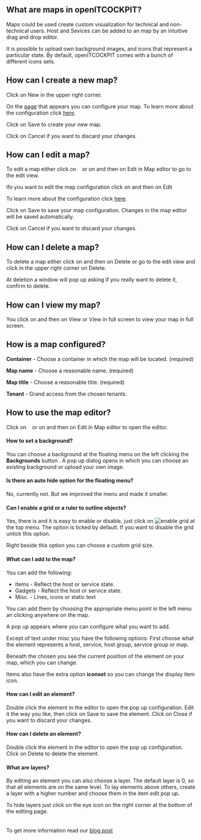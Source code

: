 [//]: # (Links)
[Maps]: /map_module/maps "Maps"
[adding]: /map_module/maps/add (add a new map)
[configure]: #configure "Configure your maps"
[map use]: #map-use "Customize your map"
[blog post]: https://openitcockpit.io/2018/08/16/preview-new-map-module-for-openitcockpit-3-5/

[//]: # (Pictures)
[options collapsed]: /img/docs/maps/maps/buttonopt.png
[map options]: /img/docs/maps/maps/map-menu.png
[enable grid]: /img/docs/maps/maps/enable_grid.png

[//]: # (Content)

## What are maps in openITCOCKPIT?

Maps could be used create custom visualization for technical and non-technical users. Host and Sevices can be added to an map by an intuitive drag and drop editor.

It is possible to upload own background images, and icons that represent a particular state. By default, openITCOCKPIT comes with a bunch of different icons sets.

## How can I create a new map?

Click on
<a class="btn btn-xs btn-success"><i class="fa fa-plus"></i> New</a>
in the upper right corner.

On the [page][adding] that appears you can configure your map.
To learn more about the configuration click [here][configure].

Click on <a class="btn btn-xs btn-primary">Save</a> to create your new map.

Click on <a class="btn btn-xs btn-default">Cancel</a> if you want to discard your changes.

## How can I edit a map?

To edit a map either click on
<a class="btn btn-default btn-xs">&nbsp;<i class="fa fa-cog"></i>&nbsp;</a>
or on
<a class="btn btn-default btn-xs"><span class="caret"></span></a>
and then on
<a class="btn btn-default btn-xs"><i class="fa fa-cog"></i> Edit in Map editor</a>
to go to the edit view.

Ifo you want to edit the map configuration click on
<a class="btn btn-default btn-xs"><span class="caret"></span></a>
and then on
<a class="btn btn-default btn-xs"><i class="fa fa-edit"></i> Edit</a>

To learn more about the configuration click [here][configure].

Click on <a class="btn btn-xs btn-primary">Save</a> to save your map configuration.
Changes in the map editor will be saved automatically.

Click on <a class="btn btn-xs btn-default">Cancel</a> if you want to discard your changes.

## How can I delete a map?

To delete a map either click on
<a class="btn btn-default btn-xs"><span class="caret"></span></a>
and then on
<a class="btn btn-default btn-xs txt-color-red"><i class="fa fa-trash-o"></i> Delete</a>
or go to the edit view and click in the upper right corner on
<a class="btn btn-danger btn-xs"><i class="fa fa-trash-o"></i> Delete</a>.

At deletion a window will pop up asking if you really want to delete it,
confirm to delete.

## How can I view my map?

You click on
<a class="btn btn-default btn-xs"><span class="caret"></span></a>
and then on
<a class="btn btn-default btn-xs"><i class="fa fa-eye"></i> View</a>
or
<a class="btn btn-default btn-xs"><i class="glyphicon glyphicon-resize-full"></i> View in full screen</a>
to view your map in full screen.

## How is a map configured? <span id="configure"></span>

**Container** - Choose a container in which the map will be located. (required)

**Map name** - Choose a reasonable name. (required)

**Map title** - Choose a reasonable title. (required)

**Tenant** - Grand access from the chosen tenants.

## How to use the map editor? <span id="map-use"></span>

Click on
<a class="btn btn-default btn-xs">&nbsp;<i class="fa fa-cog"></i>&nbsp;</a>
or on
<a class="btn btn-default btn-xs"><span class="caret"></span></a>
and then on
<a class="btn btn-default btn-xs"><i class="fa fa-cog"></i> Edit in Map editor</a>
to open the editor.

#### How to set a background?

You can choose a background at the floating menu on the left clicking the **Backgrounds** button <a class="btn btn-default btn-xs"><i class="fa fa-picture-o"></i></a>.
A pop up dialog opens in which you can choose an existing background or upload your own image.

#### Is there an auto hide option for the floating menu?

No, currently not. But we improved the menu and made it smaller.

#### Can I enable a grid or a ruler to outline objects?

Yes, there is and it is easy to enable or disable, just click on ![enable grid] at the top menu.
The option is ticked by default. If you want to disable the grid untick this option.

Right beside this option you can choose a custom grid size.

#### What can I add to the map?

You can add the following:
* Items - Reflect the host or service state.
* Gadgets - Reflect the host or service state.
* Misc. - Lines, icons or static text

You can add them by choosing the appropriate menu point in the left menu an clicking anywhere on the map.

A pop up appears where you can configure what you want to add.

Except of text under misc you have the following options:
First choose what the element represents a host, service, host group, service group or map.

Beneath the chosen you see the current position of the element on your map, which you can change.

Items also have the extra option **iconset** so you can change the display item icon.

#### How can I edit an element?

Double click the element in the editor to open the pop up configuration.
Edit it the way you like, then click on
<a class="btn btn-xs btn-primary">Save</a> to save the element.
Click on <a class="btn btn-xs btn-default">Close</a> if you want to discard your changes.

#### How can I delete an element?

Double click the element in the editor to open the pop up configuration.
Click on <a class="btn btn-xs btn-danger">Delete</a> to delete the element.

#### What are layers?

By editing an element you can also choose a layer. The default layer is 0, so that all elements are on the same level.
To lay elements above others, create a layer with a higher number and choose them in the item edit pop up.

To hide layers just click on the eye icon <i class="fa fa-eye"></i> on the right corner at the bottom of the editing page.
<br><br><br>
To get more information read our [blog post]